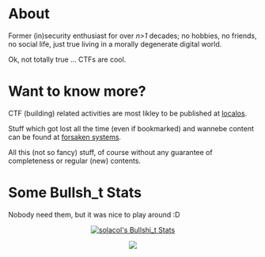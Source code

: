 # About
Former (in)security enthusiast for over *n>1* decades; no hobbies, no friends, no social life, just true living in a morally degenerate digital world.

Ok, not totally true ... CTFs are cool.

# Want to know more?
CTF (building) related activities are most likley to be published at [localos](http://localos.io).

Stuff which got lost all the time (even if bookmarked) and wannebe content can be found at [forsaken systems](http://forsaken.systems).

All this (not so fancy) stuff, of course without any guarantee of completeness or regular (new) contents.

# Some Bullsh_t Stats
Nobody need them, but it was nice to play around :D

<p align="center">
<a href="https://github.com/solacol/solacol">
    <img align="center" src="https://github-readme-stats.vercel.app/api?username=solacol&show_icons=true&theme=dark&include_all_commits=true&hide=[]&count_private=true&hide_rank=false&line_height=32&custom_title=Bullsh_t%20Stats" alt="solacol's Bullshi_t Stats" />
</a>
</p>

<p align="center">
<a href="https://github.com/solacol/solacol">
    <img align="center" src="https://github-readme-stats.vercel.app/api/top-langs/?username=solacol&show_icons=true&theme=dark&langs_count=5&hide_border=false" />
</a>
</p>


